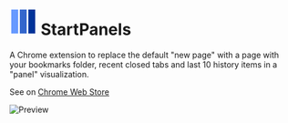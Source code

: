 ![Logo](images/icon48.png) StartPanels
===

A Chrome extension to replace the default "new page" with a page with your bookmarks folder, recent closed tabs and last 10 history items in a "panel" visualization.

See on [Chrome Web Store](https://chrome.google.com/webstore/detail/startpanels/bickknfoniilkgckjjgnecoaaplghgfc)

![Preview](https://lh3.googleusercontent.com/b7p8uHxwrfLOjBHV_M9KzmmSbW74XDrpEaSGPORJghns5dncbGYHP5Ra3lvxIfBEgo1y8W9b=s640-h400-e365-rw)
